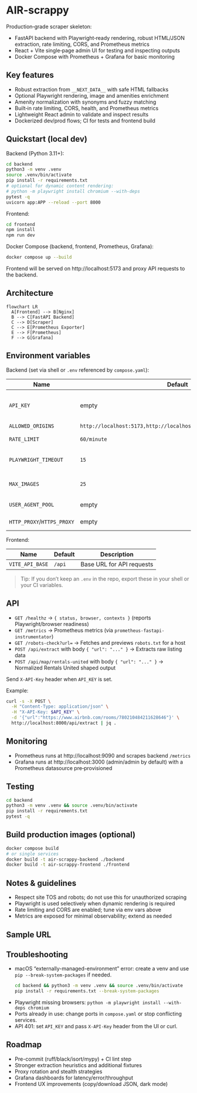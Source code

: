 # AIR-scrappy

Production‑grade scraper skeleton:
- FastAPI backend with Playwright‑ready rendering, robust HTML/JSON extraction, rate limiting, CORS, and Prometheus metrics
- React + Vite single‑page admin UI for testing and inspecting outputs
- Docker Compose with Prometheus + Grafana for basic monitoring

## Key features

- Robust extraction from `__NEXT_DATA__` with safe HTML fallbacks
- Optional Playwright rendering, image and amenities enrichment
- Amenity normalization with synonyms and fuzzy matching
- Built‑in rate limiting, CORS, health, and Prometheus metrics
- Lightweight React admin to validate and inspect results
- Dockerized dev/prod flows; CI for tests and frontend build

## Quickstart (local dev)

Backend (Python 3.11+):

```bash
cd backend
python3 -m venv .venv
source .venv/bin/activate
pip install -r requirements.txt
# optional for dynamic content rendering:
# python -m playwright install chromium --with-deps
pytest -q
uvicorn app:APP --reload --port 8000
```

Frontend:

```bash
cd frontend
npm install
npm run dev
```

Docker Compose (backend, frontend, Prometheus, Grafana):

```bash
docker compose up --build
```

Frontend will be served on http://localhost:5173 and proxy API requests to the backend.

## Architecture

```mermaid
flowchart LR
  A[Frontend] --> B[Nginx]
  B --> C[FastAPI Backend]
  C --> D[Scraper]
  C --> E[Prometheus Exporter]
  E --> F[Prometheus]
  F --> G[Grafana]
```

## Environment variables

Backend (set via shell or `.env` referenced by `compose.yaml`):

| Name | Default | Description |
|------|---------|-------------|
| `API_KEY` | empty | If set, require `X-API-Key` header on protected endpoints |
| `ALLOWED_ORIGINS` | `http://localhost:5173,http://localhost:5174,http://localhost:5175` | CORS allowlist |
| `RATE_LIMIT` | `60/minute` | Global rate limit (SlowAPI format) |
| `PLAYWRIGHT_TIMEOUT` | `15` | Seconds for navigation/render timeout |
| `MAX_IMAGES` | `25` | Max images to enrich via Playwright |
| `USER_AGENT_POOL` | empty | JSON array of UAs to rotate |
| `HTTP_PROXY`/`HTTPS_PROXY` | empty | Proxy to use for Playwright |

Frontend:

| Name | Default | Description |
|------|---------|-------------|
| `VITE_API_BASE` | `/api` | Base URL for API requests |

> Tip: If you don’t keep an `.env` in the repo, export these in your shell or your CI variables.

## API

- `GET /healthz` → `{ status, browser, contexts }` (reports Playwright/browser readiness)
- `GET /metrics` → Prometheus metrics (via `prometheus-fastapi-instrumentator`)
- `GET /robots-check?url=` → Fetches and previews `robots.txt` for a host
- `POST /api/extract` with body `{ "url": "..." }` → Extracts raw listing data
- `POST /api/map/rentals-united` with body `{ "url": "..." }` → Normalized Rentals United shaped output

Send `X-API-Key` header when `API_KEY` is set.

Example:

```bash
curl -s -X POST \
  -H "Content-Type: application/json" \
  -H "X-API-Key: $API_KEY" \
  -d '{"url":"https://www.airbnb.com/rooms/780210484211628646"}' \
  http://localhost:8000/api/extract | jq .
```

## Monitoring

- Prometheus runs at http://localhost:9090 and scrapes backend `/metrics`
- Grafana runs at http://localhost:3000 (admin/admin by default) with a Prometheus datasource pre‑provisioned

## Testing

```bash
cd backend
python3 -m venv .venv && source .venv/bin/activate
pip install -r requirements.txt
pytest -q
```

## Build production images (optional)

```bash
docker compose build
# or single services
docker build -t air-scrappy-backend ./backend
docker build -t air-scrappy-frontend ./frontend
```

## Notes & guidelines

- Respect site TOS and robots; do not use this for unauthorized scraping
- Playwright is used selectively when dynamic rendering is required
- Rate limiting and CORS are enabled; tune via env vars above
- Metrics are exposed for minimal observability; extend as needed

## Sample URL
## Troubleshooting

- macOS “externally-managed-environment” error: create a venv and use `pip --break-system-packages` if needed.
  ```bash
  cd backend && python3 -m venv .venv && source .venv/bin/activate
  pip install -r requirements.txt --break-system-packages
  ```
- Playwright missing browsers: `python -m playwright install --with-deps chromium`
- Ports already in use: change ports in `compose.yaml` or stop conflicting services.
- API 401: set `API_KEY` and pass `X-API-Key` header from the UI or curl.

## Roadmap

- Pre-commit (ruff/black/isort/mypy) + CI lint step
- Stronger extraction heuristics and additional fixtures
- Proxy rotation and stealth strategies
- Grafana dashboards for latency/error/throughput
- Frontend UX improvements (copy/download JSON, dark mode)

